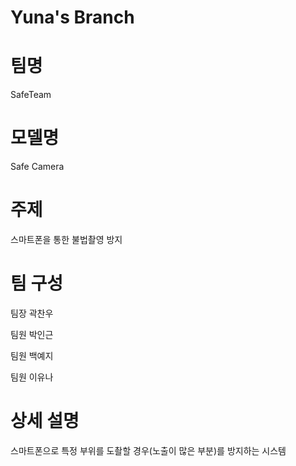 # Yuna's Branch
# 팀명
SafeTeam

# 모델명
Safe Camera

# 주제
스마트폰을 통한 불법촬영 방지 

# 팀 구성
팀장 곽찬우

팀원 박인근

팀원 백예지

팀원 이유나

# 상세 설명
스마트폰으로 특정 부위를 도촬할 경우(노출이 많은 부분)를 방지하는 시스템 
